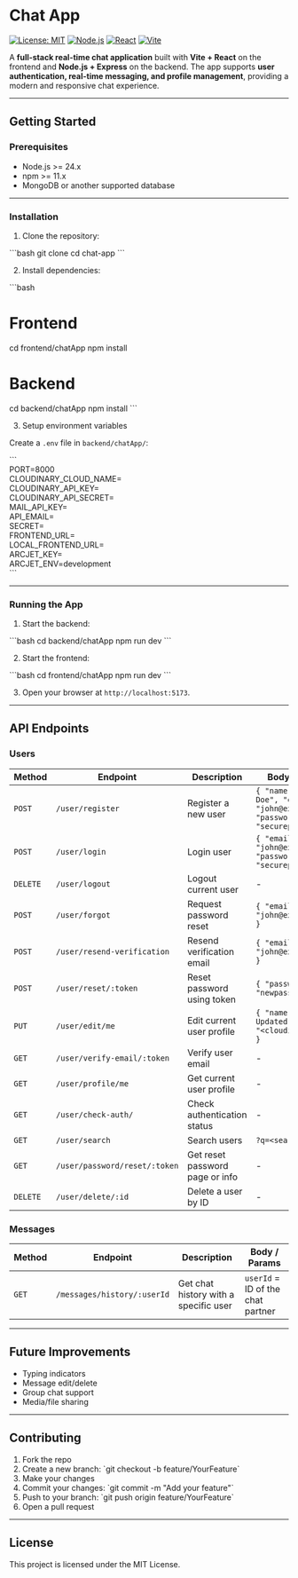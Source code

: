 # Chat App

[![License: MIT](https://img.shields.io/badge/License-MIT-blue.svg)](https://opensource.org/licenses/MIT)
[![Node.js](https://img.shields.io/badge/Node.js-24.x-green)](https://nodejs.org/)
[![React](https://img.shields.io/badge/React-19.1-blue?logo=react)](https://reactjs.org/)
[![Vite](https://img.shields.io/badge/Vite-7.x-lightgrey)](https://vitejs.dev/)


A **full-stack real-time chat application** built with **Vite + React** on the frontend and **Node.js + Express** on the backend. The app supports **user authentication, real-time messaging, and profile management**, providing a modern and responsive chat experience.  

---

## Getting Started

### Prerequisites

- Node.js >= 24.x  
- npm >= 11.x  
- MongoDB or another supported database  

---

### Installation

1. Clone the repository:

\`\`\`bash
git clone <repo-url>
cd chat-app
\`\`\`

2. Install dependencies:

\`\`\`bash
# Frontend
cd frontend/chatApp
npm install

# Backend
cd backend/chatApp
npm install
\`\`\`

3. Setup environment variables

Create a `.env` file in `backend/chatApp/`:

\`\`\`  
PORT=8000  
CLOUDINARY_CLOUD_NAME=  
CLOUDINARY_API_KEY=  
CLOUDINARY_API_SECRET=  
MAIL_API_KEY=  
API_EMAIL=  
SECRET=  
FRONTEND_URL=  
LOCAL_FRONTEND_URL=  
ARCJET_KEY=  
ARCJET_ENV=development  
\`\`\`

---

### Running the App

1. Start the backend:

\`\`\`bash
cd backend/chatApp
npm run dev
\`\`\`

2. Start the frontend:

\`\`\`bash
cd frontend/chatApp
npm run dev
\`\`\`

3. Open your browser at `http://localhost:5173`.

---

## API Endpoints

### Users

| Method | Endpoint | Description | Body / Params |
|--------|----------|-------------|---------------|
| `POST` | `/user/register` | Register a new user | `{ "name": "John Doe", "email": "john@example.com", "password": "securepassword" }` |
| `POST` | `/user/login` | Login user | `{ "email": "john@example.com", "password": "securepassword" }` |
| `DELETE` | `/user/logout` | Logout current user | - |
| `POST` | `/user/forgot` | Request password reset | `{ "email": "john@example.com" }` |
| `POST` | `/user/resend-verification` | Resend verification email | `{ "email": "john@example.com" }` |
| `POST` | `/user/reset/:token` | Reset password using token | `{ "password": "newpassword" }` |
| `PUT` | `/user/edit/me` | Edit current user profile | `{ "name": "John Updated", "avatar": "<cloudinary-url>" }` |
| `GET` | `/user/verify-email/:token` | Verify user email | - |
| `GET` | `/user/profile/me` | Get current user profile | - |
| `GET` | `/user/check-auth/` | Check authentication status | - |
| `GET` | `/user/search` | Search users | `?q=<searchQuery>` |
| `GET` | `/user/password/reset/:token` | Get reset password page or info | - |
| `DELETE` | `/user/delete/:id` | Delete a user by ID | - |

### Messages

| Method | Endpoint | Description | Body / Params |
|--------|----------|-------------|---------------|
| `GET` | `/messages/history/:userId` | Get chat history with a specific user | `userId` = ID of the chat partner |

---

## Future Improvements

- Typing indicators
- Message edit/delete
- Group chat support
- Media/file sharing  

---

## Contributing

1. Fork the repo  
2. Create a new branch: \`git checkout -b feature/YourFeature\`  
3. Make your changes  
4. Commit your changes: \`git commit -m "Add your feature"\`  
5. Push to your branch: \`git push origin feature/YourFeature\`  
6. Open a pull request  

---

## License

This project is licensed under the MIT License.
